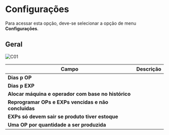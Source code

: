 # Configurações
Para acessar esta opção, deve-se selecionar a opção de menu **Configurações**.

## Geral
![C01](https://raw.githubusercontent.com/netforcews/docs-erp/master/PCP/imagens/Configuracoes01.png)

Campo | Descrição
------|----------
**Dias p OP** | 
**Dias p EXP** | 
**Alocar máquina e operador com base no histórico** | 
**Reprogramar OPs e EXPs vencidas e não concluidas** | 
**EXPs só devem sair se produto tiver estoque** | 
**Uma OP por quantidade a ser produzida** | 
